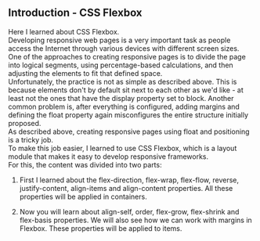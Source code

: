 ## Introduction - CSS Flexbox

Here I learned about CSS Flexbox.<br>
Developing responsive web pages is a very important task as people access the Internet through various devices with different screen sizes.<br>
One of the approaches to creating responsive pages is to divide the page into logical segments, using percentage-based calculations, and then adjusting the elements to fit that defined space.<br>
Unfortunately, the practice is not as simple as described above. This is because elements don't by default sit next to each other as we'd like - at least not the ones that have the display property set to block. Another common problem is, after everything is configured, adding margins and defining the float property again misconfigures the entire structure initially proposed.<br>
As described above, creating responsive pages using float and positioning is a tricky job.<br>
To make this job easier, I learned to use CSS Flexbox, which is a layout module that makes it easy to develop responsive frameworks.<br>
For this, the content was divided into two parts:

1. First I learned about the flex-direction, flex-wrap, flex-flow, reverse, justify-content, align-items and align-content properties. All these properties will be applied in containers.


2. Now you will learn about align-self, order, flex-grow, flex-shrink and flex-basis properties. We will also see how we can work with margins in Flexbox. These properties will be applied to items.